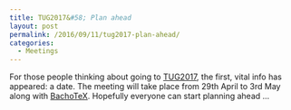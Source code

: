 ```yaml
---
title: TUG2017&#58; Plan ahead
layout: post
permalink: /2016/09/11/tug2017-plan-ahead/
categories:
  - Meetings
---
```

For those people thinking about going to [TUG2017](https://tug.org/tug2017/), the first, vital info has appeared: a date. The meeting will take place from 29th April to 3rd May along with [BachoTeX](http://www.gust.org.pl/bachotex/). Hopefully everyone can start planning ahead ...
